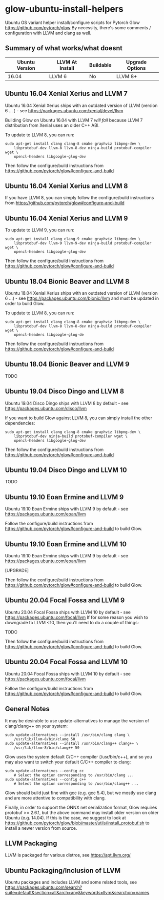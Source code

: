 # glow-ubuntu-install-helpers

Ubuntu OS variant helper install/configure scripts for Pytorch Glow <https://github.com/pytorch/glow>
By necessity, there's some comments / configuration with LLVM and clang as well.

## Summary of what works/what doesnt

| Ubuntu Version | LLVM At Install | Buildable | Upgrade Options |
| -------------- | --------------- | --------- | --------------- |
| 16.04          | LLVM 6          | No        | LLVM 8+         |


## Ubuntu 16.04 Xenial Xerius and LLVM 7
Ubuntu 16.04 Xenial Xerius ships with an outdated version of LLVM (version 6 ... ) - see <https://packages.ubuntu.com/xenial/devel/llvm>

Building Glow on Ubuntu 16.04 with LLVM 7 *will fail* because LLVM 7 distribution from Xenial uses an older C++ ABI.

To update to LLVM 8, you can run:

    sudo apt-get install clang clang-8 cmake graphviz libpng-dev \
        libprotobuf-dev llvm-8 llvm-8-dev ninja-build protobuf-compiler wget \
        opencl-headers libgoogle-glog-dev

Then follow the configure/build instructions from <https://github.com/pytorch/glow#configure-and-build>

## Ubuntu 16.04 Xenial Xerius and LLVM 8

If you have LLVM 8, you can simply follow the configure/build instructions from <https://github.com/pytorch/glow#configure-and-build>

## Ubuntu 16.04 Xenial Xerius and LLVM 9

To update to LLVM 9, you can run:

    sudo apt-get install clang clang-9 cmake graphviz libpng-dev \
        libprotobuf-dev llvm-9 llvm-9-dev ninja-build protobuf-compiler wget \
        opencl-headers libgoogle-glog-dev

Then follow the configure/build instructions from <https://github.com/pytorch/glow#configure-and-build>

## Ubuntu 18.04 Bionic Beaver and LLVM 8

Ubuntu 18.04 Xenial Xerius ships with an outdated version of LLVM (version 6 ...) - see <https://packages.ubuntu.com/bionic/llvm> and must be updated in order to build Glow.

To update to LLVM 8, you can run:

    sudo apt-get install clang clang-8 cmake graphviz libpng-dev \
        libprotobuf-dev llvm-8 llvm-8-dev ninja-build protobuf-compiler wget \
        opencl-headers libgoogle-glog-de
        
Then follow the configure/build instructions from <https://github.com/pytorch/glow#configure-and-build>

## Ubuntu 18.04 Bionic Beaver and LLVM 9

TODO

## Ubuntu 19.04 Disco Dingo and LLVM 8

Ubuntu 19.04 Disco Dingo ships with LLVM 8 by default - see <https://packages.ubuntu.com/disco/llvm>

If you want to build Glow against LLVM 8, you can simply install the other dependencies:

    sudo apt-get install clang clang-8 cmake graphviz libpng-dev \
        libprotobuf-dev ninja-build protobuf-compiler wget \
        opencl-headers libgoogle-glog-dev

Then follow the configure/build instructions from <https://github.com/pytorch/glow#configure-and-build>

## Ubuntu 19.04 Disco Dingo and LLVM 10

TODO

## Ubuntu 19.10 Eoan Ermine and LLVM 9

Ubuntu 19.10 Eoan Ermine ships with LLVM 9 by default - see https://packages.ubuntu.com/eoan/llvm

Follow the configure/build instructions from <https://github.com/pytorch/glow#configure-and-build> to build Glow.

## Ubuntu 19.10 Eoan Ermine and LLVM 10

Ubuntu 19.10 Eoan Ermine ships with LLVM 9 by default - see https://packages.ubuntu.com/eoan/llvm

[UPGRADE]

Then follow the configure/build instructions from <https://github.com/pytorch/glow#configure-and-build> to build Glow.

## Ubuntu 20.04 Focal Fossa and LLVM 9

Ubuntu 20.04 Focal Fossa ships with LLVM 10 by default - see https://packages.ubuntu.com/focal/llvm
If for some reason you wish to downgrade to LLVM <10, then you'll need to do a couple of things:

TODO

Then follow the configure/build instructions from <https://github.com/pytorch/glow#configure-and-build> to build Glow.

## Ubuntu 20.04 Focal Fossa and LLVM 10

Ubuntu 20.04 Focal Fossa ships with LLVM 10 by default - see https://packages.ubuntu.com/focal/llvm

Follow the configure/build instructions from <https://github.com/pytorch/glow#configure-and-build> to build Glow.

## General Notes

It may be desirable to use update-alternatives to manage the version of clang/clang++ on your system:

    sudo update-alternatives --install /usr/bin/clang clang \
        /usr/lib/llvm-8/bin/clang 50
    sudo update-alternatives --install /usr/bin/clang++ clang++ \
        /usr/lib/llvm-8/bin/clang++ 50

Glow uses the system default C/C++ compiler (/usr/bin/c++), and so you may also want to switch your default C/C++ compiler to clang:

    sudo update-alternatives --config cc
        # Select the option corresponding to /usr/bin/clang ...
    sudo update-alternatives --config c++
        # Select the option corresponding to /usr/bin/clang++ ...

Glow should build just fine with gcc (e.g. gcc 5.4), but we mostly use clang and are more attentive to compatibility with clang.

Finally, in order to support the ONNX net serialization format, Glow requires protobuf >= 2.6.1, but the above command may install older version on older Ubuntu (e.g. 14.04). If this is the case, we suggest to look at <https://github.com/pytorch/glow/blob/master/utils/install_protobuf.sh> to install a newer version from source.

## LLVM Packaging

LLVM is packaged for various distros, see https://apt.llvm.org/

## Ubuntu Packaging/Inclusion of LLVM

Ubuntu packages and includes LLVM and some related tools, see https://packages.ubuntu.com/search?suite=default&section=all&arch=any&keywords=llvm&searchon=names
